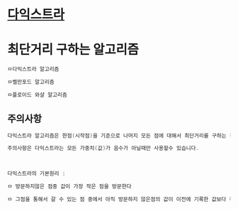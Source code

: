 # [다익스트라](https://alswnsdl.tistory.com/12)

# 최단거리 구하는 알고리즘
```java
ㅁ다익스트라 알고리즘

ㅁ벨만포드 알고리즘

ㅁ플로이드 와샬 알고리즘  
```

## 주의사항
```java
다익스트라 알고리즘은 한점(시작점)을 기준으로 나머지 모든 점에 대해서 최단거리를 구하는 것입니다.

주의사항은 다익스트라는 모든 가중치(값)가 음수가 아닐때만 사용할수 있습니다.



다익스트라의 기본원리 : 

ㅁ 방문하지않은 점중 값이 가장 작은 점을 방문한다

ㅁ 그점을 통해서 갈 수 있는 점 중에서 아직 방문하지 않은점의 값이 이전에 기록한 값보다 작으면 그 거리를 갱신한다.


```
